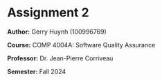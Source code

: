 # Assignment 2

**Author:** Gerry Huynh (100996769)

**Course:** COMP 4004A: Software Quality Assurance

**Professor:** Dr. Jean-Pierre Corriveau

**Semester:** Fall 2024
